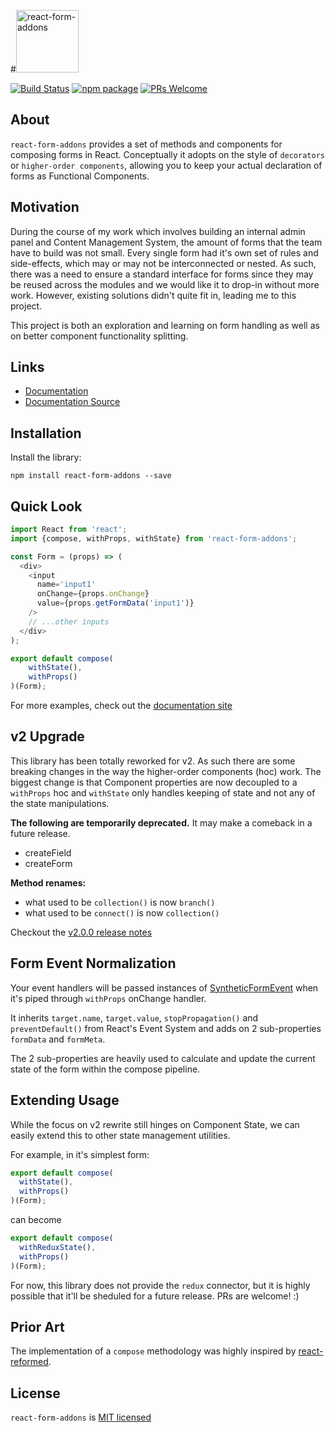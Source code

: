 #<img src="https://yeojz.github.io/react-form-addons/react-form-addons-with-text.svg" alt="react-form-addons" height="100" />

[![Build Status][build-badge]][build-link]
[![npm package][npm-badge]][npm-link]
[![PRs Welcome][pr-welcome-badge]][pr-welcome-badge]

## About

`react-form-addons` provides a set of methods and components for composing forms in React. Conceptually it adopts on the style of `decorators` or `higher-order components`, allowing you to keep your actual declaration of forms as Functional Components.

## Motivation

During the course of my work which involves building an internal admin panel and Content Management System, the amount of forms that the team have to build was not small. Every single form had it's own set of rules and side-effects, which may or may not be interconnected or nested. As such, there was a need to ensure a standard interface for forms since they may be reused across the modules and we would like it to drop-in without more work. However, existing solutions didn't quite fit in, leading me to this project. 

This project is both an exploration and learning on form handling as well as on better component functionality splitting. 

## Links

 - [Documentation][doc-link]
 - [Documentation Source](https://github.com/yeojz/react-form-addons/tree/master/site)

## Installation

Install the library:

```
npm install react-form-addons --save
```

## Quick Look

```js
import React from 'react';
import {compose, withProps, withState} from 'react-form-addons';

const Form = (props) => (
  <div>
    <input
      name='input1'
      onChange={props.onChange}
      value={props.getFormData('input1')}
    />
    // ...other inputs
  </div>
);

export default compose(
	withState(),
	withProps()
)(Form);
```

For more examples, check out the [documentation site][doc-link]

## v2 Upgrade

This library has been totally reworked for v2. As such there are some breaking changes in the way the higher-order components (hoc) work. The biggest change is that Component properties are now decoupled to a `withProps` hoc and `withState` only handles keeping of state and not any of the state manipulations.

**The following are temporarily deprecated.**
It may make a comeback in a future release.

 - createField
 - createForm

**Method renames:**

 -  what used to be `collection()` is now `branch()`
 -  what used to be `connect()` is now `collection()`

Checkout the [v2.0.0 release notes](https://github.com/yeojz/react-form-addons/releases/tag/v2.0.0)


## Form Event Normalization

Your event handlers will be passed instances of [SyntheticFormEvent](https://yeojz.github.io/react-form-addons#SyntheticFormEvent) when it's piped through `withProps` onChange handler.

It inherits `target.name`, `target.value`, `stopPropagation()` and `preventDefault()` from React's Event System and adds on 2 sub-properties `formData` and `formMeta`. 

The 2 sub-properties are heavily used to calculate and update the current state of the form within the compose pipeline.

## Extending Usage

While the focus on v2 rewrite still hinges on Component State, we can easily extend this to other state management utilities.

For example, in it's simplest form:

```js
export default compose(
  withState(),
  withProps()
)(Form);
```

can become

```js
export default compose(
  withReduxState(),
  withProps()
)(Form);
```

For now, this library does not provide the `redux` connector, but it is highly possible that it'll be sheduled for a future release. PRs are welcome! :)

## Prior Art

The implementation of a `compose` methodology was highly inspired by [react-reformed](https://github.com/davezuko/react-reformed).


## License

`react-form-addons` is [MIT licensed](./LICENSE)

[doc-link]: https://yeojz.github.io/react-form-addons

[npm-badge]: https://img.shields.io/npm/v/react-form-addons.svg?style=flat-square
[npm-link]: https://www.npmjs.com/package/react-form-addons

[build-badge]: https://img.shields.io/circleci/project/github/yeojz/react-form-addons.svg?style=flat-square
[build-link]: https://circleci.com/gh/yeojz/react-form-addons.svg

[pr-welcome-badge]: https://img.shields.io/badge/PRs-Welcome-ff69b4.svg?style=flat-square
[pr-welcome-link]: https://github.com/yeojz/redux-intl-connect/blob/master/CONTRIBUTING.md
